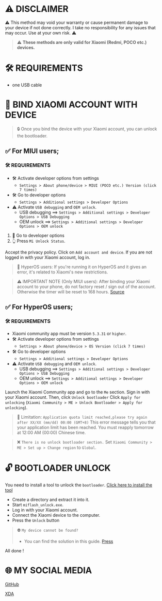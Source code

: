 # ⚠️ DISCLAIMER
⚠️ This method may void your warranty or cause permanent damage to your device if not done correctly. I take no responsibility for any issues that may occur. Use at your own risk. ⚠️

> ⚠️ **These methods are only valid for Xiaomi (Redmi, POCO etc.) devices.**

# 🛠️ REQUIREMENTS
- one USB cable

# 📲 BIND XIAOMI ACCOUNT WITH DEVICE

> 🔒 Once you bind the device with your Xiaomi account, you can unlock the bootloader.

## ✅ For MIUI users;

### 🛠️ REQUIREMENTS
- 🛠️ Activate developer options from settings
  - `Settings > About phone/device > MIUI (POCO etc.) Version (click 7 times)`
- 🛠️ Go to developer options
  - `Settings > Additional settings > Developer Options`
- ⚠️ Activate `USB debugging` and `OEM unlock`.
  - USB debugging ==> `Settings > Additional settings > Developer Options > USB Debugging`
  - OEM unlock ==> `Settings > Additional settings > Developer Options > OEM unlock`


1. 📲 Go to developer options
2. 👆 Press `Mi Unlock Status`.

Accept the privacy policy. Click on `Add account and device`. If you are not logged in with your Xiaomi account, log in.

> 🚫 HyperOS users: If you're running it on HyperOS and it gives an error, it's related to Xiaomi's new restrictions.

> ⚠️ IMPORTANT NOTE (Only MIUI users): After binding your Xiaomi account to your phone, do not factory reset / sign out of the account. Otherwise the timer will be reset to 168 hours. [Source](https://new.c.mi.com/global/post/101245)

## ✅ For HyperOS users;

### 🛠️ REQUIREMENTS

- Xiaomi community app must be version `5.3.31` or `higher`.
- 🛠️ Activate developer options from settings
  - `Settings > About phone/device > OS Version (click 7 times)`
- 🛠️ Go to developer options
  - `Settings > Additional settings > Developer Options`
- ⚠️ Activate `USB debugging` and `OEM unlock`.
  - USB debugging ==> `Settings > Additional settings > Developer Options > USB Debugging`
  - OEM unlock ==> `Settings > Additional settings > Developer Options > OEM unlock`

Launch the Xiaomi Community app and go to the `Me` section. Sign in with your Xiaomi account. Then, click `Unlock bootloader` Click `Apply for unlocking` (`Xiaomi Community > ME > Unlock Bootloader > Apply for unlocking`).

> 🚫 Limitation: `Application quota limit reached,please try again after XX/XX (mm/dd) 00:00 (GMT+8)` This error message tells you that your application limit has been reached. You must reapply tomorrow at 12:00 AM (00:00) Chinese time.

> ❌ `There is no unlock bootloader section.` Set `Xiaomi Community > ME > Set up > Change region` to `Global`.

# 🔓 BOOTLOADER UNLOCK


You need to install a tool to unlock the `bootloader`. [Click here to install the tool](https://en.miui.com/unlock/download_en.html)

- Create a directory and extract it into it.
- Start `miflash_unlock.exe`.
- Log in with your Xiaomi account.
- Connect the Xiaomi device to the computer.
- Press the `Unlock` button

> ⛔ `My device cannot be found?`
> - You can find the solution in this guide. [Press](https://c.mi.com/bd/post/11400/)

All done !

# 🌐 MY SOCIAL MEDIA

[GitHub](https://github.com/readonlynux)

[XDA](https://xdaforums.com/m/readonlynux.13205424/)
